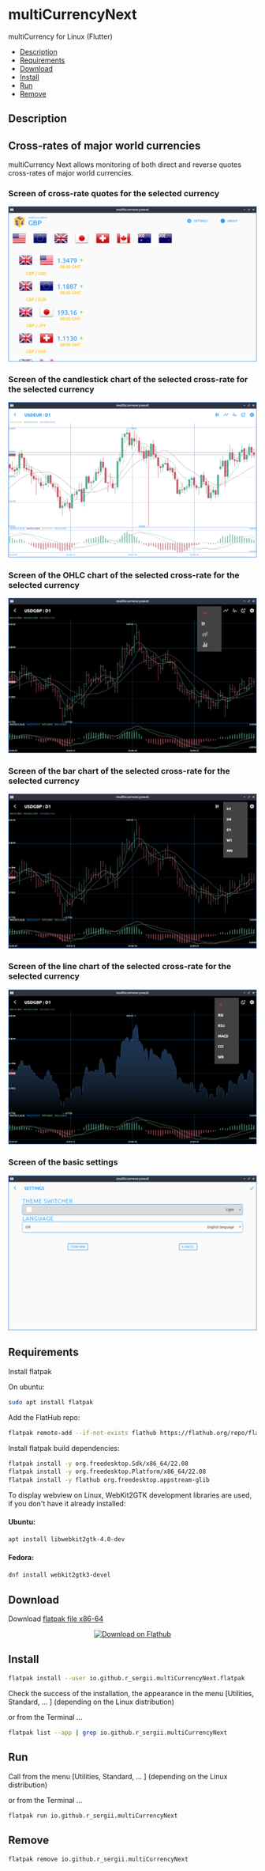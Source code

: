 # multiCurrencyNext
multiCurrency for Linux (Flutter)

- [Description](#description)
- [Requirements](#requirements)
- [Download](#download)
- [Install](#install)
- [Run](#run)
- [Remove](#remove)

## Description
## Cross-rates of major world currencies

multiCurrency Next allows monitoring of both direct and reverse quotes cross-rates of major world currencies.

### Screen of cross-rate quotes for the selected currency
![mcurrencynext_ticker.png](/screenshots/mcurrencynext_ticker.png)

### Screen of the candlestick chart of the selected cross-rate for the selected currency
![mcurrencynext_candle.png](/screenshots/mcurrencynext_candle.png)

### Screen of the OHLC chart of the selected cross-rate for the selected currency
![mcurrencynext_ohlc.png](/screenshots/mcurrencynext_ohlc.png)

### Screen of the bar chart of the selected cross-rate for the selected currency
![mcurrencynext_bar.png](/screenshots/mcurrencynext_bar.png)

### Screen of the line chart of the selected cross-rate for the selected currency
![mcurrencynext_line.png](/screenshots/mcurrencynext_line.png)

### Screen of the basic settings
![mcurrencynext_settings.png](/screenshots/mcurrencynext_settings.png)

## Requirements

Install flatpak

On ubuntu:

```bash
sudo apt install flatpak
```

Add the FlatHub repo:

```bash
flatpak remote-add --if-not-exists flathub https://flathub.org/repo/flathub.flatpakrepo
```

Install flatpak build dependencies:

```bash
flatpak install -y org.freedesktop.Sdk/x86_64/22.08
flatpak install -y org.freedesktop.Platform/x86_64/22.08
flatpak install -y flathub org.freedesktop.appstream-glib
```

To display webview on Linux, WebKit2GTK development libraries are used, if you don't have it already installed:

#### Ubuntu:

```bash
apt install libwebkit2gtk-4.0-dev
```
#### Fedora:

```bash
dnf install webkit2gtk3-devel
```

## Download

Download [flatpak file x86-64](https://github.com/r-sergii/r-sergii.github.io/releases/download/0.0.1/io.github.r_sergii.multiCurrencyNext.flatpak)

<p align="center">
<a href="https://github.com/r-sergii/r-sergii.github.io/releases/download/0.0.1/io.github.r_sergii.multiCurrencyNext.flatpak">
    <img width="200" src="https://flathub.org/assets/badges/flathub-badge-en.png" alt="Download on Flathub ">
</a>
</p>

## Install

```bash
flatpak install --user io.github.r_sergii.multiCurrencyNext.flatpak
```

Check the success of the installation, the appearance in the menu [Utilities, Standard, ... ] (depending on the Linux distribution) 

or from the Terminal ...

```bash
flatpak list --app | grep io.github.r_sergii.multiCurrencyNext
```

## Run

Call from the menu [Utilities, Standard, ... ] (depending on the Linux distribution) 

or from the Terminal ...

```bash
flatpak run io.github.r_sergii.multiCurrencyNext
```

## Remove

```bash
flatpak remove io.github.r_sergii.multiCurrencyNext
```
